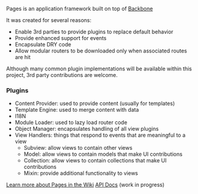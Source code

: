 Pages is an application framework built on top of [Backbone](http://www.backbone.js.org)

It was created for several reasons:
* Enable 3rd parties to provide plugins to replace default behavior
* Provide enhanced support for events
* Encapsulate DRY code
* Allow modular routers to be downloaded only when associated routes are hit

Although many common plugin implementations will be available within this project, 3rd party contributions are welcome.

### Plugins
* Content Provider: used to provide content (usually for templates)
* Template Engine: used to merge content with data
* I18N
* Module Loader: used to lazy load router code
* Object Manager: encapsulates handling of all view plugins
* View Handlers: things that respond to events that are meaningful to a view
  * Subview: allow views to contain other views
  * Model: allow views to contain models that make UI contributions
  * Collection: allow views to contain collections that make UI contributions
  * Mixin: provide additional functionality to views

[Learn more about Pages in the Wiki](https://github.com/jhudson8/backbone-pages/wiki)
[API Docs](http://jhudson8.github.com/backbone-pages/docs/index.html) (work in progress)

